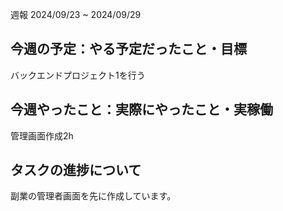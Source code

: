週報 2024/09/23 ~ 2024/09/29
## 今週の予定：やる予定だったこと・目標

バックエンドプロジェクト1を行う

## 今週やったこと：実際にやったこと・実稼働

管理画面作成2h

## タスクの進捗について

副業の管理者画面を先に作成しています。